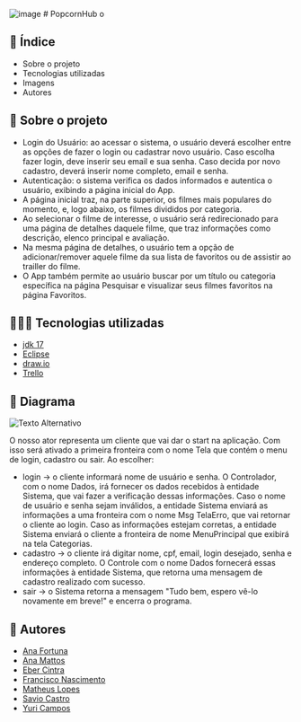 ![image](https://github.com/user-attachments/assets/71032b55-0f3b-48d4-9247-7a4edb4c36fc) # PopcornHub
o

## 📑 Índice

* Sobre o projeto
* Tecnologias utilizadas
* Imagens
* Autores
    
## 📁 Sobre o projeto

* Login do Usuário: ao acessar o sistema, o usuário deverá escolher entre as opções de fazer o login ou cadastrar novo usuário. Caso escolha fazer login, deve inserir seu email e sua senha. Caso decida por novo cadastro, deverá inserir nome completo, email e senha.
* Autenticação: o sistema verifica os dados informados e autentica o usuário, exibindo a página inicial do App.
* A página inicial traz, na parte superior, os filmes mais populares do momento, e, logo abaixo, os filmes divididos por categoria.
* Ao selecionar o filme de interesse, o usuário será redirecionado para uma página de detalhes daquele filme, que traz informações como descrição, elenco principal e avaliação.
* Na mesma página de detalhes, o usuário tem a opção de adicionar/remover aquele filme da sua lista de favoritos ou de assistir ao trailler do filme.
* O App também permite ao usuário buscar por um título ou categoria específica na página Pesquisar e visualizar seus filmes favoritos na página Favoritos.
  
## 👩🏻‍💻 Tecnologias utilizadas

- [jdk 17](https://www.oracle.com/java/technologies/javase/jdk17-archive-downloads.html)
- [Eclipse](https://eclipseide.org/)
- [draw.io](https://drawio.com)
- [Trello](https://trello.com)
  
## 🔁 Diagrama

<img src="Diagrama UML - Sequencia.drawio (3).png" alt="Texto Alternativo">

O  nosso ator representa um cliente que vai dar o start na aplicação. Com isso será ativado a primeira fronteira com o nome Tela que contém o menu de login, cadastro ou sair. Ao escolher:
* login -> o cliente informará nome de usuário e senha. O Controlador, com o nome Dados, irá fornecer os dados recebidos à entidade Sistema, que vai fazer a verificação dessas informações. Caso o nome de usuário e senha sejam inválidos, a entidade Sistema enviará as informações a uma fronteira com o nome Msg TelaErro, que vai retornar o cliente ao login. Caso as informações estejam corretas, a entidade Sistema enviará o cliente a fronteira de nome MenuPrincipal que exibirá na tela Categorias. 
* cadastro -> o cliente irá digitar nome, cpf, email, login desejado, senha e endereço completo. O Controle com o nome Dados fornecerá essas informações à entidade Sistema, que retorna uma mensagem de cadastro realizado com sucesso.
* sair -> o Sistema retorna a mensagem "Tudo bem, espero vê-lo novamente em breve!" e encerra o programa.

## 🧑 Autores

- [Ana Fortuna](https://github.com/anafortuna)
- [Ana Mattos](https://github.com/AnaMattoss)
- [Eber Cintra](https://github.com/cintra444)
- [Francisco Nascimento](https://github.com/francisconascimento4490)
- [Matheus Lopes](https://github.com/math3us-lopes)
- [Savio Castro](https://github.com/7csavio)
- [Yuri Campos](https://github.com/YuriCampos)
